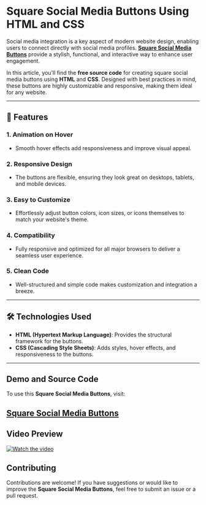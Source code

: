 # Square Social Media Buttons Using HTML and CSS  

Social media integration is a key aspect of modern website design, enabling users to connect directly with social media profiles. **<a href="https://jvcodes.com/square-social-media-buttons/">Square Social Media Buttons</a>** provide a stylish, functional, and interactive way to enhance user engagement.  

In this article, you'll find the **free source code** for creating square social media buttons using **HTML** and **CSS**. Designed with best practices in mind, these buttons are highly customizable and responsive, making them ideal for any website.  

---

## 🌟 Features  

### **1. Animation on Hover**  
- Smooth hover effects add responsiveness and improve visual appeal.  

### **2. Responsive Design**  
- The buttons are flexible, ensuring they look great on desktops, tablets, and mobile devices.  

### **3. Easy to Customize**  
- Effortlessly adjust button colors, icon sizes, or icons themselves to match your website's theme.  

### **4. Compatibility**  
- Fully responsive and optimized for all major browsers to deliver a seamless user experience.  

### **5. Clean Code**  
- Well-structured and simple code makes customization and integration a breeze.  

---

## 🛠️ Technologies Used  

- **HTML (Hypertext Markup Language)**: Provides the structural framework for the buttons.  
- **CSS (Cascading Style Sheets)**: Adds styles, hover effects, and responsiveness to the buttons.  

---

## Demo and Source Code

To use this **Square Social Media Buttons**, visit:

## <a href="https://jvcodes.com/square-social-media-buttons/">Square Social Media Buttons</a>

## Video Preview

[![Watch the video](https://img.youtube.com/vi/oRfvvh7LKKs/0.jpg)](https://www.youtube.com/watch?v=oRfvvh7LKKs)

## Contributing

Contributions are welcome! If you have suggestions or would like to improve the **Square Social Media Buttons**, feel free to submit an issue or a pull request.
